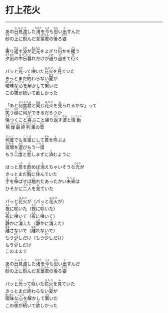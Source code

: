 # 打上花火
---
<lyric>
あの<ruby>日見渡<rt>ひみわた</rt></ruby>した<ruby>渚<rt>なぎさ</rt></ruby>を<ruby>今<rt>いま</rt></ruby>も<ruby>思<rt>おも</rt></ruby>い<ruby>出<rt>だ</rt></ruby>すんだ<br/>&#13;
<ruby>砂<rt>すな</rt></ruby>の<ruby>上<rt>うえ</rt></ruby>に<ruby>刻<rt>きざ</rt></ruby>んだ<ruby>言葉君<rt>ことばきみ</rt></ruby>の<ruby>後<rt>うし</rt></ruby>ろ<ruby>姿<rt>すがた</rt></ruby><br/>&#13;
<br/>&#13;
<ruby>寄<rt>よ</rt></ruby>り<ruby>返<rt>かえ</rt></ruby>す<ruby>波<rt>なみ</rt></ruby>が<ruby>足元<rt>あしもと</rt></ruby>をよぎり<ruby>何<rt>なに</rt></ruby>かを<ruby>攫<rt>さら</rt></ruby>う<br/>&#13;
<ruby>夕凪<rt>ゆうなぎ</rt></ruby>の<ruby>中日暮<rt>なかひぐ</rt></ruby>れだけが<ruby>通<rt>とお</rt></ruby>り<ruby>過<rt>す</rt></ruby>ぎて<ruby>行<rt>ゆ</rt></ruby>く<br/>&#13;
<br/>&#13;
パッと<ruby>光<rt>ひか</rt></ruby>って<ruby>咲<rt>さ</rt></ruby>いた<ruby>花火<rt>はなび</rt></ruby>を<ruby>見<rt>み</rt></ruby>ていた<br/>&#13;
きっとまだ<ruby>終<rt>お</rt></ruby>わらない<ruby>夏<rt>なつ</rt></ruby>が<br/>&#13;
<ruby>曖昧<rt>あいまい</rt></ruby>な<ruby>心<rt>こころ</rt></ruby>を<ruby>解<rt>と</rt></ruby>かして<ruby>繋<rt>つな</rt></ruby>いだ<br/>&#13;
この<ruby>夜<rt>よる</rt></ruby>が<ruby>続<rt>つづ</rt></ruby>いて<ruby>欲<rt>ほ</rt></ruby>しかった<br/>&#13;
<br/>&#13;
「あと<ruby>何度君<rt>なんどきみ</rt></ruby>と<ruby>同<rt>おな</rt></ruby>じ<ruby>花火<rt>はなび</rt></ruby>を<ruby>見<rt>み</rt></ruby>られるかな」って<br/>&#13;
<ruby>笑<rt>わら</rt></ruby>う<ruby>顔<rt>かお</rt></ruby>に<ruby>何<rt>なに</rt></ruby>ができるだろうか<br/>&#13;
<ruby>傷<rt>きず</rt></ruby>つくこと<ruby>喜<rt>よろこ</rt></ruby>ぶこと<ruby>繰<rt>く</rt></ruby>り<ruby>返<rt>かえ</rt></ruby>す<ruby>波<rt>なみ</rt></ruby>と<ruby>情動<rt>じょうどう</rt></ruby><br/>&#13;
<ruby>焦燥最終列車<rt>しょうそうさいしゅうれっしゃ</rt></ruby>の<ruby>音<rt>おと</rt></ruby><br/>&#13;
<br/>&#13;
<ruby>何度<rt>なんど</rt></ruby>でも<ruby>言葉<rt>ことば</rt></ruby>にして<ruby>君<rt>きみ</rt></ruby>を<ruby>呼<rt>よ</rt></ruby>ぶよ<br/>&#13;
<ruby>波間<rt>なみま</rt></ruby>を<ruby>選<rt>えら</rt></ruby>びもう<ruby>一度<rt>いちど</rt></ruby><br/>&#13;
もう<ruby>二度<rt>にど</rt></ruby>と<ruby>悲<rt>かな</rt></ruby>しまずに<ruby>済<rt>す</rt></ruby>むように<br/>&#13;
<br/>&#13;
はっと<ruby>息<rt>いき</rt></ruby>を<ruby>飲<rt>の</rt></ruby>めば<ruby>消<rt>き</rt></ruby>えちゃいそうな<ruby>光<rt>ひかり</rt></ruby>が<br/>&#13;
きっとまだ<ruby>胸<rt>むね</rt></ruby>に<ruby>住<rt>す</rt></ruby>んでいた<br/>&#13;
<ruby>手<rt>て</rt></ruby>を<ruby>伸<rt>の</rt></ruby>ばせば<ruby>触<rt>ふ</rt></ruby>れたあったかい<ruby>未来<rt>みらい</rt></ruby>は<br/>&#13;
ひそかに<ruby>二人<rt>ふたり</rt></ruby>を<ruby>見<rt>み</rt></ruby>ていた<br/>&#13;
<br/>&#13;
パッと<ruby>花火<rt>はなび</rt></ruby>が（パッと<ruby>花火<rt>はなび</rt></ruby>が）<br/>&#13;
<ruby>夜<rt>よる</rt></ruby>に<ruby>咲<rt>さ</rt></ruby>いた（<ruby>夜<rt>よる</rt></ruby>に<ruby>咲<rt>さ</rt></ruby>いた)<br/>&#13;
<ruby>夜<rt>よる</rt></ruby>に<ruby>咲<rt>さ</rt></ruby>いて（<ruby>夜<rt>よる</rt></ruby>に<ruby>咲<rt>さ</rt></ruby>いて）<br/>&#13;
<ruby>静<rt>しず</rt></ruby>かに<ruby>消<rt>き</rt></ruby>えた（<ruby>静<rt>しず</rt></ruby>かに<ruby>消<rt>き</rt></ruby>えた）<br/>&#13;
<ruby>離<rt>はな</rt></ruby>さないで（<ruby>離<rt>はな</rt></ruby>れないで）<br/>&#13;
もう<ruby>少<rt>すこ</rt></ruby>しだけ（もう<ruby>少<rt>すこ</rt></ruby>しだけ）<br/>&#13;
もう<ruby>少<rt>すこ</rt></ruby>しだけ<br/>&#13;
このままで<br/>&#13;
<br/>&#13;
あの<ruby>日見渡<rt>ひみわた</rt></ruby>した<ruby>渚<rt>なぎさ</rt></ruby>を<ruby>今<rt>いま</rt></ruby>も<ruby>思<rt>おも</rt></ruby>い<ruby>出<rt>だ</rt></ruby>すんだ<br/>&#13;
<ruby>砂<rt>すな</rt></ruby>の<ruby>上<rt>うえ</rt></ruby>に<ruby>刻<rt>きざ</rt></ruby>んだ<ruby>言葉君<rt>ことばきみ</rt></ruby>の<ruby>後<rt>うし</rt></ruby>ろ<ruby>姿<rt>すがた</rt></ruby><br/>&#13;
<br/>&#13;
パッと<ruby>光<rt>ひか</rt></ruby>って<ruby>咲<rt>さ</rt></ruby>いた<ruby>花火<rt>はなび</rt></ruby>を<ruby>見<rt>み</rt></ruby>ていた<br/>&#13;
きっとまだ<ruby>終<rt>お</rt></ruby>わらない<ruby>夏<rt>なつ</rt></ruby>が<br/>&#13;
<ruby>曖昧<rt>あいまい</rt></ruby>な<ruby>心<rt>こころ</rt></ruby>を<ruby>解<rt>と</rt></ruby>かして<ruby>繋<rt>つな</rt></ruby>いだ<br/>&#13;
この<ruby>夜<rt>よる</rt></ruby>が<ruby>続<rt>つづ</rt></ruby>いて<ruby>欲<rt>ほ</rt></ruby>しかった<br/>&#13;
<br/>&#13;
</lyric>

